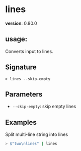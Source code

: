 # lines

**version**: 0.80.0

## **usage**:

Converts input to lines.

## Signature

`> lines --skip-empty`

## Parameters

- `--skip-empty`: skip empty lines

## Examples

Split multi-line string into lines

```bash
> $"two\nlines" | lines
```
